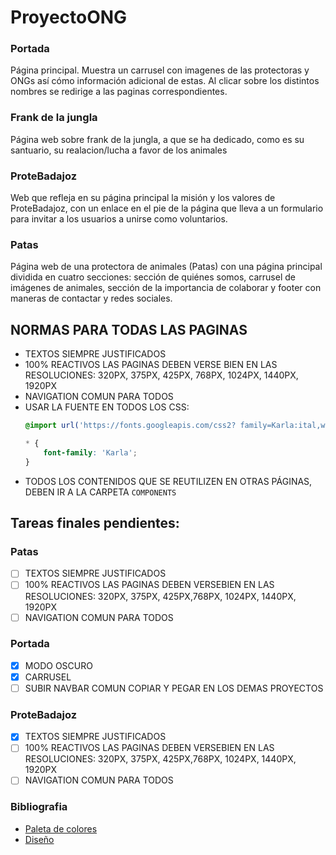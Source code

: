 # ProyectoONG


### Portada

Página principal. Muestra un carrusel con imagenes de las protectoras y ONGs así cómo información adicional de estas. Al clicar sobre los distintos nombres se redirige a las paginas correspondientes.

### Frank de la jungla

Página web sobre frank de la jungla, a que se ha dedicado, como es su santuario, su realacion/lucha a favor de los animales

### ProteBadajoz

Web que refleja en su página principal la misión y los valores de ProteBadajoz, con un enlace en el pie de la página que lleva a un formulario para invitar a los usuarios a unirse como voluntarios.

### Patas

Página web de una protectora de animales (Patas) con una página principal dividida en cuatro secciones: sección de quiénes somos, carrusel de imágenes de animales, sección de la importancia de colaborar y footer con maneras de contactar y redes sociales.

## NORMAS PARA TODAS LAS PAGINAS

- TEXTOS SIEMPRE JUSTIFICADOS
- 100% REACTIVOS LAS PAGINAS DEBEN VERSE BIEN EN LAS RESOLUCIONES: 320PX, 375PX, 425PX, 768PX, 1024PX, 1440PX, 1920PX
- NAVIGATION COMUN PARA TODOS
- USAR LA FUENTE EN TODOS LOS CSS:
    ```css
    @import url('https://fonts.googleapis.com/css2? family=Karla:ital,wght@0,200..800;1,200..800&    display=swap');

    * {
        font-family: 'Karla';
    }
    ```
- TODOS LOS CONTENIDOS QUE SE REUTILIZEN EN OTRAS PÁGINAS, DEBEN IR A LA CARPETA `COMPONENTS`

## Tareas finales pendientes:

### Patas

- [ ] TEXTOS SIEMPRE JUSTIFICADOS
- [ ] 100% REACTIVOS LAS PAGINAS DEBEN VERSEBIEN EN LAS RESOLUCIONES: 320PX, 375PX, 425PX,768PX, 1024PX, 1440PX, 1920PX
- [ ] NAVIGATION COMUN PARA TODOS

### Portada

- [x] MODO OSCURO
- [x] CARRUSEL
- [ ] SUBIR NAVBAR COMUN COPIAR Y PEGAR EN LOS DEMAS PROYECTOS

### ProteBadajoz

- [x] TEXTOS SIEMPRE JUSTIFICADOS
- [ ] 100% REACTIVOS LAS PAGINAS DEBEN VERSEBIEN EN LAS RESOLUCIONES: 320PX, 375PX, 425PX,768PX, 1024PX, 1440PX, 1920PX
- [ ] NAVIGATION COMUN PARA TODOS

### Bibliografia

- [Paleta de colores](https://coolors.co/071e22-1d7874-679289-f4c095-ee2e31)
- [Diseño](https://www.figma.com/design/hYBOyQaiCwswWqN2OVdd5O/Untitled?node-id=0-1&t=4Hld9jGuPimRevyn-1)